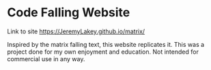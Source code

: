 # Code Falling Website

Link to site
https://JeremyLakey.github.io/matrix/

Inspired by the matrix falling text, this website replicates it.
This was a project done for my own enjoyment and education. Not intended for commercial use in any way. 
